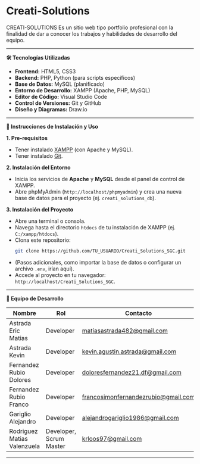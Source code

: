 # Creati-Solutions

CREATI-SOLUTIONS Es un sitio web tipo portfolio profesional con la finalidad de dar a conocer los trabajos y habilidades de desarrollo del equipo.

---


**🛠️ Tecnologías Utilizadas**

- **Frontend:** HTML5, CSS3
- **Backend:** PHP, Python (para scripts específicos)
- **Base de Datos:** MySQL (planificado)
- **Entorno de Desarrollo:** XAMPP (Apache, PHP, MySQL)
- **Editor de Código:** Visual Studio Code
- **Control de Versiones:** Git y GitHub
- **Diseño y Diagramas:** Draw.io

---

**🚀 Instrucciones de Instalación y Uso**

**1. Pre-requisitos**
- Tener instalado [XAMPP](https://www.apachefriends.org/es/index.html) (con Apache y MySQL).
- Tener instalado [Git](https://git-scm.com/).

**2. Instalación del Entorno**
- Inicia los servicios de **Apache** y **MySQL** desde el panel de control de XAMPP.
- Abre phpMyAdmin (`http://localhost/phpmyadmin`) y crea una nueva base de datos para el proyecto (ej. `creati_solutions_db`).

**3. Instalación del Proyecto**
- Abre una terminal o consola.
- Navega hasta el directorio `htdocs` de tu instalación de XAMPP (ej. `C:/xampp/htdocs`).
- Clona este repositorio:
  ```bash
  git clone https://github.com/TU_USUARIO/Creati_Solutions_SGC.git
  ```
- (Pasos adicionales, como importar la base de datos o configurar un archivo `.env`, irían aquí).
- Accede al proyecto en tu navegador: `http://localhost/Creati_Solutions_SGC`.

---

**👥 Equipo de Desarrollo**

| Nombre | Rol | Contacto |
|---|---|---|
| Astrada Eric Matias | Developer | matiasastrada482@gmail.com |
| Astrada Kevin | Developer | kevin.agustin.astrada@gmail.com |
| Fernandez Rubio Dolores | Developer | doloresfernandez21.df@gmail.com |
| Fernandez Rubio Franco | Developer | francosimonfernandezrubio@gmail.com |
| Gariglio Alejandro | Developer | alejandrogariglio1986@gmail.com |
| Rodriguez Matias Valenzuela | Developer, Scrum Master | krloos97@gmail.com |

---
